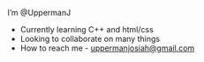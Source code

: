 I’m @UppermanJ
- Currently learning C++ and html/css
- Looking to collaborate on many things
- How to reach me - uppermanjosiah@gmail.com

<!---
UppermanJ/UppermanJ is a ✨ special ✨ repository because its `README.md` (this file) appears on your GitHub profile.
You can click the Preview link to take a look at your changes.
--->
